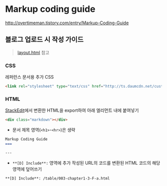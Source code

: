 **Markup coding guide**
===

http://overtimeman.tistory.com/entry/Markup-Coding-Guide

블로그 업로드 시 작성 가이드
---

> [layout.html](https://github.com/choi4450/markup-coding-guide/blob/master/layout.html) 참고

### CSS

레퍼런스 문서용 추가 CSS

```html
<link rel="stylesheet" type="text/css" href="http://ts.daumcdn.net/custom/blog/173/1735446/skin/images/markdown-reference.css">
```

### HTML

[StackEdit](https://stackedit.io/editor)에서 변환한 HTML을 export하여 아래 엘리먼트 내에 붙여넣기

```html
<div class="markdown"></div>
```

- 문서 제목 영역(```<h1>```-```<hr>```)은 생략
```markdown
Markup Coding Guide
===

---
```
- ```**[D] Include**:``` 영역에 추가 작성된 URL의 코드를 변환된 HTML 코드의 해당 영역에 덮어쓰기
```markdown
**[D] Include**: /table/003-chapter1-3-F-a.html
```